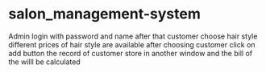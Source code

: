 # salon_management-system
Admin login with password and name
after that customer choose hair style
different prices of hair style are available
after choosing customer click on add button
the record of customer store in another window 
and the bill of the willl be calculated
